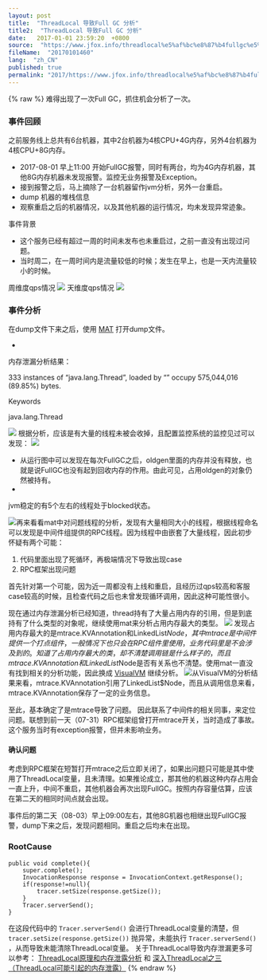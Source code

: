 ```yaml
---
layout: post
title:  "ThreadLocal 导致Full GC 分析"
title2:  "ThreadLocal 导致Full GC 分析"
date:   2017-01-01 23:59:20  +0800
source:  "https://www.jfox.info/threadlocal%e5%af%bc%e8%87%b4fullgc%e5%88%86%e6%9e%90.html"
fileName:  "20170101460"
lang:  "zh_CN"
published: true
permalink: "2017/https://www.jfox.info/threadlocal%e5%af%bc%e8%87%b4fullgc%e5%88%86%e6%9e%90.html"
---
```

{% raw %}
难得出现了一次Full GC，抓住机会分析了一次。

### 事件回顾

之前服务线上总共有6台机器，其中2台机器为4核CPU+4G内存，另外4台机器为4核CPU+8G内存。

- 2017-08-01 早上11:00 开始FullGC报警，同时有两台，均为4G内存机器，其他8G内存机器未发现报警。监控无业务报警及Exception。
- 接到报警之后，马上摘除了一台机器留作jvm分析，另外一台重启。
- dump 机器的堆栈信息
- 观察重启之后的机器情况，以及其他机器的运行情况，均未发现异常迹象。

事件背景

- 这个服务已经有超过一周的时间未发布也未重启过，之前一直没有出现过问题。
- 当时周二，在一周时间内是流量较低的时候；发生在早上，也是一天内流量较小的时候。

周维度qps情况
![](/wp-content/uploads/2017/08/1501770753.png)
天维度qps情况
![](/wp-content/uploads/2017/08/1501770754.png)
### 事件分析

 在dump文件下来之后，使用 [MAT](https://www.jfox.info/go.php?url=http://www.eclipse.org/mat/) 打开dump文件。 

- 
内存泄漏分析结果：

333 instances of “java.lang.Thread”, loaded by “<system class loader>” occupy 575,044,016 (89.85%) bytes.

Keywords

java.lang.Thread

![](/wp-content/uploads/2017/08/1501770755.png)
根据分析，应该是有大量的线程未被会收掉，且配置监控系统的监控见过可以发现：
![](/wp-content/uploads/2017/08/1501770756.png)
- 从运行图中可以发现在每次FullGC之后，oldgen里面的内存并没有释放，也就是说FullGC也没有起到回收内存的作用。由此可见，占用oldgen的对象仍然被持有。
- 
jvm稳定的有5个左右的线程处于blocked状态。

![](/wp-content/uploads/2017/08/1501770757.png)再来看看mat中对问题线程的分析，发现有大量相同大小的线程，根据线程命名可以发现是中间件组提供的RPC线程。因为线程中由嵌套了大量线程，因此初步怀疑有两个可能：

1. 代码里面出现了死循环，再极端情况下导致出现case
2. RPC框架出现问题

首先针对第一个可能，因为近一周都没有上线和重启，且经历过qps较高和客服case较高的时候，且检查代码之后也未曾发现循环调用，因此这种可能性很小。

现在通过内存泄漏分析已经知道，thread持有了大量占用内存的引用，但是到底持有了什么类型的对象呢，继续使用mat来分析占用内存最大的类型。
![](/wp-content/uploads/2017/08/1501770767.png)
发现占用内存最大的是mtrace.KVAnnotation和LinkedList$Node，其中mtrace是中间件提供一个打点组件，一般情况下也只会在RPC组件里使用，业务代码里是不会涉及到的。
 知道了占用内存最大的类，却不清楚调用链是什么样子的，而且mtrace.KVAnnotation和LinkedList$Node是否有关系也不清楚。使用mat一直没有找到相关的分析功能，因此换成 [VisualVM](https://www.jfox.info/go.php?url=https://visualvm.github.io/) 继续分析。 
![](/wp-content/uploads/2017/08/15017707671.png)从VisualVM的分析结果来看，mtrace.KVAnnotation引用了LinkedList$Node，而且从调用信息来看，mtrace.KVAnnotation保存了一定的业务信息。

至此，基本确定了是mtrace导致了问题。
因此联系了中间件的相关同事，来定位问题。联想到前一天（07-31）RPC框架组曾打开mtrace开关，当时造成了事故。这个服务当时有exception报警，但并未影响业务。
#### 确认问题

考虑到RPC框架在短暂打开mtrace之后立即关闭了，如果出问题只可能是其中使用了ThreadLocal变量，且未清理。如果推论成立，那其他的机器这种内存占用会一直上升，中间不重启，其他机器会再次出现FullGC。按照内存容量估算，应该在第二天的相同时间点就会出现。

事件后的第二天（08-03）早上09:00左右，其他8G机器也相继出现FullGC报警，dump下来之后，发现问题相同。重启之后均未在出现。

### RootCause

    public void complete(){
        super.complete();
        InvocationResponse response = InvocationContext.getResponse();
        if(response!=null){
            tracer.setSize(response.getSize());
        }
        Tracer.serverSend();
    }

 在这段代码中的 `Tracer.serverSend()` 会进行ThreadLocal变量的清楚，但 `tracer.setSize(response.getSize())` 抛异常，未能执行 `Tracer.serverSend()` ，从而导致未能清除ThreadLocal变量。 
 关于ThreadLocal导致内存泄漏更多可以参考： [ThreadLocal原理和内存泄露分析](https://www.jfox.info/go.php?url=http://j360.me/2017/04/13/ThreadLocal-gc/) 和 [深入ThreadLocal之三（ThreadLocal可能引起的内存泄露）](https://www.jfox.info/go.php?url=http://www.cnblogs.com/duanxz/p/5445152.html)
{% endraw %}
